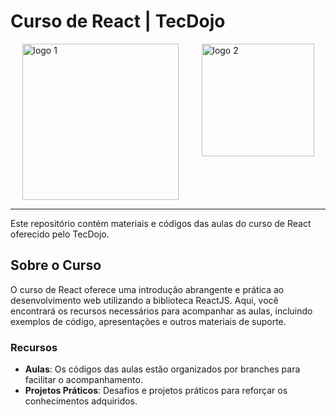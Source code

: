 # Curso de React | TecDojo

<div style="display: flex; justify-content: space-around;">
    <img src="https://github.com/joaoVictorBAlves/curso-react-tecdojo/assets/86852231/3b184d6d-03c5-4b11-b117-05a4ed4d3d3f" alt="logo 1" width="250"/>
    <img src="https://upload.wikimedia.org/wikipedia/commons/thumb/a/a7/React-icon.svg/1200px-React-icon.svg.png" alt="logo 2" width="180"/>
</div>

---

Este repositório contém materiais e códigos das aulas do curso de React oferecido pelo TecDojo.

## Sobre o Curso
O curso de React oferece uma introdução abrangente e prática ao desenvolvimento web utilizando a biblioteca ReactJS. Aqui, você encontrará os recursos necessários para acompanhar as aulas, incluindo exemplos de código, apresentações e outros materiais de suporte.

### Recursos
- **Aulas**: Os códigos das aulas estão organizados por branches para facilitar o acompanhamento.
- **Projetos Práticos**: Desafios e projetos práticos para reforçar os conhecimentos adquiridos.
